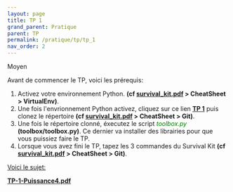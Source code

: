 ```yaml
---
layout: page
title: TP 1
grand_parent: Pratique
parent: TP
permalink: /pratique/tp/tp_1
nav_order: 2
---
```


<link rel="stylesheet" href="/css/placement-label.css">
<p class="label label-yellow">Moyen</p>

Avant de commencer le TP, voici les prérequis:

1. Activez votre environnement Python. <b>(cf <a href="/docs/survival_kit.pdf" target="_blank"> survival_kit.pdf</a> > CheatSheet > VirtualEnv)</b>.
2. Une fois l'envrionnement Python activez, cliquez sur ce lien  <a href="https://classroom.github.com/a/dB08VqGW" target="_blank"><b>TP 1</b></a> puis clonez le répertoire <b>(cf <a href="/docs/survival_kit.pdf"> survival_kit.pdf</a> > CheatSheet > Git)</b>.
3. Une fois le répertoire clonné, éxecutez le script <i> <font color = "green"> toolbox.py </font> </i> <b>(toolbox/toolbox.py)</b>. Ce dernier va installer des librairies pour que vous puissiez faire le TP.
4. Lorsque vous avez fini le TP, tapez les 3 commandes du Survival Kit <b>(cf <a href="/docs/survival_kit.pdf" target="_blank"> survival_kit.pdf</a> > CheatSheet > Git)</b>.

<u> Voici le sujet: </u>

<a href="/docs/tp_1/TP-1-Puissance4.pdf" target="_blank"> <b>TP-1-Puissance4.pdf</b></a>


